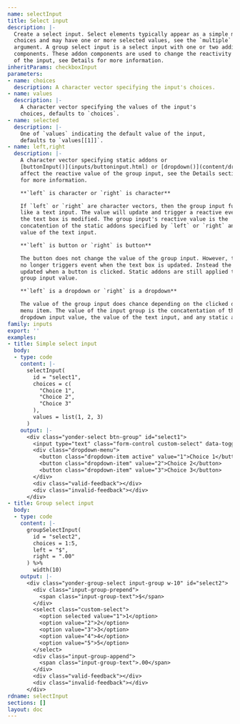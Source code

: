 ```yaml
---
name: selectInput
title: Select input
description: |-
  Create a select input. Select elements typically appear as a simple menu of
  choices and may have one or more selected values, see the `multiple`
  argument. A group select input is a select input with one or two additional
  components. These addon components are used to change the reactivity or value
  of the input, see Details for more information.
inheritParams: checkboxInput
parameters:
- name: choices
  description: A character vector specifying the input's choices.
- name: values
  description: |-
    A character vector specifying the values of the input's
    choices, defaults to `choices`.
- name: selected
  description: |-
    One of `values` indicating the default value of the input,
    defaults to `values[[1]]`.
- name: left,right
  description: |-
    A character vector specifying static addons or
    [buttonInput()](inputs/buttoninput.html) or [dropdown()](content/dropdown.html) elements specifying dynamic addons. Addons
    affect the reactive value of the group input, see the Details section below
    for more information.

    **`left` is character or `right` is character**

    If `left` or `right` are character vectors, then the group input functions
    like a text input. The value will update and trigger a reactive event when
    the text box is modified. The group input's reactive value is the
    concatention of the static addons specified by `left` or `right` and the
    value of the text input.

    **`left` is button or `right` is button**

    The button does not change the value of the group input. However, the input
    no longer triggers event when the text box is updated. Instead the value is
    updated when a button is clicked. Static addons are still applied to the
    group input value.

    **`left` is a dropdown or `right` is a dropdown**

    The value of the group input does chance depending on the clicked dropdown
    menu item. The value of the input group is the concatentation of the
    dropdown input value, the value of the text input, and any static addons.
family: inputs
export: ''
examples:
- title: Simple select input
  body:
  - type: code
    content: |-
      selectInput(
        id = "select1",
        choices = c(
          "Choice 1",
          "Choice 2",
          "Choice 3"
        ),
        values = list(1, 2, 3)
      )
    output: |-
      <div class="yonder-select btn-group" id="select1">
        <input type="text" class="form-control custom-select" data-toggle="dropdown" placeholder="Choice 1"/>
        <div class="dropdown-menu">
          <button class="dropdown-item active" value="1">Choice 1</button>
          <button class="dropdown-item" value="2">Choice 2</button>
          <button class="dropdown-item" value="3">Choice 3</button>
        </div>
        <div class="valid-feedback"></div>
        <div class="invalid-feedback"></div>
      </div>
- title: Group select input
  body:
  - type: code
    content: |-
      groupSelectInput(
        id = "select2",
        choices = 1:5,
        left = "$",
        right = ".00"
      ) %>%
        width(10)
    output: |-
      <div class="yonder-group-select input-group w-10" id="select2">
        <div class="input-group-prepend">
          <span class="input-group-text">$</span>
        </div>
        <select class="custom-select">
          <option selected value="1">1</option>
          <option value="2">2</option>
          <option value="3">3</option>
          <option value="4">4</option>
          <option value="5">5</option>
        </select>
        <div class="input-group-append">
          <span class="input-group-text">.00</span>
        </div>
        <div class="valid-feedback"></div>
        <div class="invalid-feedback"></div>
      </div>
rdname: selectInput
sections: []
layout: doc
---
```


